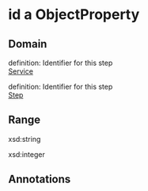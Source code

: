 # id a ObjectProperty

## Domain

definition: Identifier for this step<br>
[Service](/ontology/Service)

definition: Identifier for this step<br>
[Step](/ontology/Step)

## Range

xsd:string

xsd:integer

## Annotations



